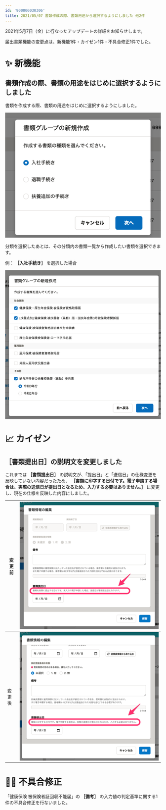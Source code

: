 ```yaml
---
id: '900006030306'
title: 2021/05/07 書類作成の際、書類用途から選択するようにしました 他2件
---
```

2021年5月7日（金）に行なったアップデートの詳細をお知らせします。

届出書類機能の変更点は、新機能1件・カイゼン1件・不具合修正1件でした。

# ✨ 新機能

## 書類作成の際、書類の用途をはじめに選択するようにしました

書類を作成する際、書類の用途をはじめに選択するようにしました。

![](./upload_a823e5d7283e24634e7cc5eae86cee4a.png)

分類を選択したあとは、その分類内の書類一覧から作成したい書類を選択できます。

例： **［入社手続き］** を選択した場合

![](./upload_32bfa395df7490cbf9108968fe3581a6.png)

# 📈 カイゼン

## ［書類提出日］の説明文を変更しました

これまでは **［書類提出日］** の説明文が、「提出日」と「送信日」の仕様変更を反映していない内容だったため、 **［書類に印字する日付です。電子申請する場合は、実際の送信日が提出日となるため、入力する必要はありません。］** に変更し、現在の仕様を反映した内容にしました。

| 変更前 | ![](./__________2021-05-07_17_50_01.png) |
| --- | --- |
| 変更後 | ![](./__________2021-05-11_9_29_00.png) |

# 👨‍⚕️ 不具合修正

「健康保険 被保険者証回収不能届」の **［備考］** の入力値の判定基準に関する1件の不具合修正を行ないました。

